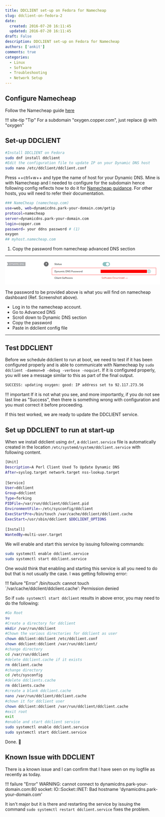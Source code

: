 ```yaml
---
title: DDCLIENT set-up on Fedora for Namecheap
slug: ddclient-on-fedora-2
date: 
  created: 2016-07-20 16:11:45
  updated: 2016-07-20 16:11:45
draft: False
description: DDCLIENT set-up on Fedora for Namecheap
authors: ['ankit']
comments: true
categories:
  - Linux
  - Software
  - Troubleshooting
  - Network Setup
---
```


## Configure Namecheap

Follow the Namecheap guide [here](https://www.namecheap.com/support/knowledgebase/article.aspx/43/11/how-do-i-set-up-a-host-for-dynamic-dns)

!!! site-tip "Tip"
    For a subdomain "oxygen.copper.com", just replace @ with "oxygen"
	
<!-- more -->

## Set-up DDCLIENT

```bash linenums="1"
#Install DDCLIENT on Fedora
sudo dnf install ddclient
#Edit the configuration file to update IP on your Dynamic DNS host
sudo nano /etc/ddclient/ddclient.conf
```

Press ++ctrl+w++ and type the name of host for your Dynamic DNS. Mine is with Namecheap and I needed to configure for the subdomain hence following config reflects how to do it for [Namecheap guidance](https://www.namecheap.com/support/knowledgebase/article.aspx/583/11/how-do-i-configure-ddclient/). For other hosts, you will need to refer their documentation.

```bash linenums="1"
### NameCheap (namecheap.com)
use=web, web=dynamicdns.park-your-domain.com/getip
protocol=namecheap
server=dynamicdns.park-your-domain.com
login=copper.com
password= your ddns password # (1)
oxygen
## myhost.namecheap.com
```

1. Copy the password from namecheap advanced DNS section

---
![image](../assets/images/2016/07/advanced-dns-3-6-2016-171.png)

The password to be provided above is what you will find on namecheap dashboard (Ref. Screenshot above).

* Log in to the namecheap account.
* Go to Advanced DNS
* Scroll down to Dynamic DNS section
* Copy the password
* Paste in ddclient config file

---

## Test DDCLIENT

Before we schedule ddclient to run at boot, we need to test if it has been configured properly and is able to communicate with Namecheap by `sudo ddclient -daemon=0 -debug -verbose -noquiet`. If it is configured properly, you will see a message similar to this as part of the final output.

```bash
SUCCESS: updating oxygen: good: IP address set to 92.117.273.56
```

!!! important
    If it is not what you see, and more importantly, if you do not see last line as "Success", then there is something wrong with configuration and you must correct it before proceeding.

If this test worked, we are ready to update the DDCLIENT service.

## Set up DDCLIENT to run at start-up

When we install ddclient using `dnf`, a `ddclient.service` file is automatically created in the location `/etc/systemd/system/ddclient.service` with following content.

```bash linenums="1" title="/etc/systemd/system/ddclient.service"
[Unit]
Description=A Perl Client Used To Update Dynamic DNS
After=syslog.target network.target nss-lookup.target

[Service]
User=ddclient
Group=ddclient
Type=forking
PIDFile=/var/run/ddclient/ddclient.pid
EnvironmentFile=-/etc/sysconfig/ddclient
ExecStartPre=/bin/touch /var/cache/ddclient/ddclient.cache
ExecStart=/usr/sbin/ddclient $DDCLIENT_OPTIONS

[Install]
WantedBy=multi-user.target
```

We will enable and start this service by issuing following commands:

```bash linenums="1"
sudo systemctl enable ddclient.service
sudo systemctl start ddclient.service
```

One would think that enabling and starting this service is all you need to do but that is not usually the case. I was getting following error:

!!! failure "Error"
    /bin/touch: cannot touch `/var/cache/ddclient/ddclient.cache': Permission denied
	
So if `sudo systemctl start ddclient` results in above error, you may need to do the following:

```bash linenums="1"
#Go Root
su
#Create a directory for ddclient
mkdir /var/run/ddclient
#Chown the various directories for ddclient as user
chown ddclient:ddclient /etc/ddclient.conf
chown ddclient:ddclient /var/run/ddclient/
#change directory
cd /var/run/ddclient
#delete ddclient.cache if it exists
rm ddclient.cache
#change directory
cd /etc/sysconfig
#delete ddclients.cache
rm ddclients.cache
#create a blank ddclient.cache
nano /var/run/ddclient/ddclient.cache
#chown it for ddclient user
chown ddclient:ddclient /var/run/ddclient/ddclient.cache
#exit root
exit
#enable and start ddclient service
sudo systemctl enable ddclient.service
sudo systemctl start ddclient.service
```

Done. :partying_face:

## Known Issue with DDCLIENT

There is a known issue and I can confirm that I have seen on my logfile as recently as today.

!!! failure "Error"
    WARNING: cannot connect to dynamicdns.park-your-domain.com:80 socket: IO::Socket::INET: Bad hostname 'dynamicdns.park-your-domain.com'

It isn't major but it is there and restarting the service by issuing the command `sudo systemctl restart ddclient.service` fixes the problem.
 